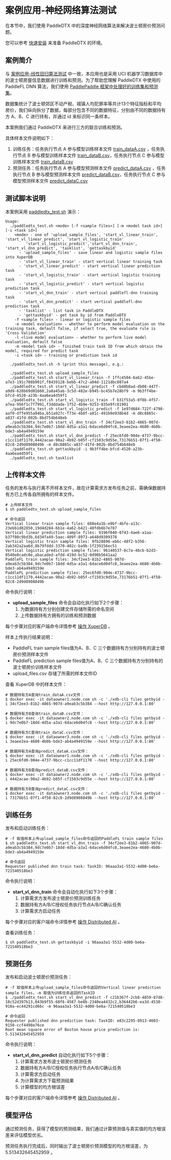 # 案例应用-神经网络算法测试

在本节中，我们使用 PaddleDTX 中的深度神经网络算法来解决波士顿房价预测问题。

您可以参考 [快速安装](../quickstart/quickstart.md) 来准备 PaddleDTX 的环境。

## 案例简介

与 [案例应用-线性回归算法测试](./linear.md) 中一致，本应用也是采用 UCI 机器学习数据库中的波士顿房屋信息数据进行训练和预测。为了帮助您理解 PaddleDTX 中使用的 PaddleFL DNN 算法，我们使用 [PaddlePaddle 框架中处理好的训练集和预测集](https://www.paddlepaddle.org.cn/documentation/docs/zh/1.8/api_cn/data_cn/dataset_cn/uci_housing_cn.html)。

数据集统计了波士顿郊区不动产税、城镇人均犯罪率等共计13个特征指标和平均房价，我们纵向拆分了数据，每部分包含不同的数据特征，分别由不同的数据持有方 A、B、C 进行持有，并通过 id 来标识同一条样本。

本案例我们通过 PaddleDTX 来进行三方的联合训练和预测。

具体样本文件说明如下：

1. 训练任务：任务执行节点 A 参与模型训练样本文件 [train_dataA.csv](https://github.com/PaddlePaddle/PaddleDTX/blob/master/dai/mpc/testdata/vl/dnn_paddlefl/train_dataA.csv) ，任务执行节点 B 参与模型训练样本文件 [train_dataB.csv](https://github.com/PaddlePaddle/PaddleDTX/blob/master/dai/mpc/testdata/vl/dnn_paddlefl/train_dataB.csv)，任务执行节点 C 参与模型训练样本文件 [train_dataB.csv](https://github.com/PaddlePaddle/PaddleDTX/blob/master/dai/mpc/testdata/vl/dnn_paddlefl/train_dataC.csv)
2. 预测任务：任务执行节点 A 参与模型预测样本文件 [predict_dataA.csv](https://github.com/PaddlePaddle/PaddleDTX/blob/master/dai/mpc/testdata/vl/dnn_paddlefl/predict_dataA.csv) ，任务执行节点 B 参与模型预测样本文件 [predict_dataB.csv](https://github.com/PaddlePaddle/PaddleDTX/blob/master/dai/mpc/testdata/vl/dnn_paddlefl/predict_dataB.csv)，任务执行节点 C 参与模型预测样本文件 [predict_dataC.csv](https://github.com/PaddlePaddle/PaddleDTX/blob/master/dai/mpc/testdata/vl/dnn_paddlefl/predict_dataC.csv)

## 测试脚本说明

本案例采用 [paddledtx_test.sh](https://github.com/PaddlePaddle/PaddleDTX/tree/master/scripts) 演示：
``` shell
Usage:
  ./paddledtx_test.sh <mode> [-f <sample files>] [-m <model task id>] [-i <task id>]
    <mode> - one of 'upload_sample_files', 'start_vl_linear_train', 'start_vl_linear_predict', 'start_vl_logistic_train'
         'start_vl_logistic_predict','start_vl_dnn_train', 'start_vl_dnn_predict', 'tasklist', 'gettaskbyid'
      - 'upload_sample_files' - save linear and logistic sample files into XuperDB
      - 'start_vl_linear_train' - start vertical linear training task
      - 'start_vl_linear_predict' - start vertical linear prediction task
      - 'start_vl_logistic_train' - start vertical logistic training task
      - 'start_vl_logistic_predict' - start vertical logistic prediction task
      - 'start_vl_dnn_train' - start vertical paddlefl-dnn training task
      - 'start_vl_dnn_predict' - start vertical paddlefl-dnn prediction task
      - 'tasklist' - list task in PaddleDTX
      - 'gettaskbyid' - get task by id from PaddleDTX
    -f <sample files> - linear or logistic sample files
    -e <model evaluation> - whether to perform model evaluation on the training task, default false, if select true, the evaluate rule is 'Cross Validation'
    -l <live model evaluation> - whether to perform live model evaluation, default false
    -m <model task id> - finished train task ID from which obtain the model, required for predict task
    -i <task id> - training or prediction task id

  ./paddledtx_test.sh -h (print this message), e.g.:

  ./paddledtx_test.sh upload_sample_files
  ./paddledtx_test.sh start_vl_linear_train -f 1ffc4504-6a62-45be-a7e3-191c708b901f,f8439128-bebb-47c2-a04d-1121dbc087a4
  ./paddledtx_test.sh start_vl_linear_predict -f cb40b8ad-db08-447f-a9d9-628b69d01660,2a8a45ab-3c5d-482e-b945-bc45b7e28bf9 -m 9b3ff4be-bfcd-4520-a23b-4aa6ea4d59f1
  ./paddledtx_test.sh start_vl_logistic_train -f b31f53a5-0f8b-4f57-a7ea-956f1c7f7991,f3dddade-1f52-4b9e-9253-835e9fc81901
  ./paddledtx_test.sh start_vl_logistic_predict -f 1e97d684-722f-4798-aaf0-dffe955a94ba,b51a927c-f73e-4b8f-a81c-491b9e938b4d -m d8c8865c-a837-41fd-802b-8bd754b648eb
  ./paddledtx_test.sh start_vl_dnn_train -f 34cf2ee3-81b2-4865-907d-a9eab3c5b384,9dc7e0b7-18dd-4d5a-a3a1-6dace6d04fc8,3eaee2ea-4680-4b0b-bde3-ab4a4949159e
  ./paddledtx_test.sh start_vl_dnn_predict -f 25ec6fd0-904e-4737-9bcc-c1cc11df1170,4442acae-90a2-4b92-b05f-cf1503c9d55e,73176b51-07f1-4f50-82c8-2d9d8908849b -m d8c8865c-a837-41fd-802b-8bd754b648eb
  ./paddledtx_test.sh gettaskbyid -i 9b3ff4be-bfcd-4520-a23b-4aa6ea4d59f1
  ./paddledtx_test.sh tasklist
```

## 上传样本文件

任务的发布与执行离不开样本文件，故在计算需求方发布任务之前，需确保数据持有方已上传各自所拥有的样本文件。

``` shell
# 上传样本文件
$ sh paddledtx_test.sh upload_sample_files

# 命令返回
Vertical linear train sample files: 688e4a1b-e9bf-4bfe-a13c-23ebb1d82850,19d4d284-6b1e-4a62-b421-40fdb6b7e787
Vertical linear prediction sample files: 9196f040-0743-4ae6-a1aa-b37f08c9bd3b,6d34fa49-5aac-409f-8973-a648d9309378
Vertical logistic train sample files: 9fb28896-eb6c-48f2-b356-2ab342a2aa6d,8b79fddd-3370-402c-ba9b-1f239156ec51
Vertical logistic prediction sample files: 96140537-8c7a-46cb-b2d3-0540e8cadc0e,abacaded-afdd-419d-bc52-0d90b5641aa2
PaddleFL train sample files: 34cf2ee3-81b2-4865-907d-a9eab3c5b384,9dc7e0b7-18dd-4d5a-a3a1-6dace6d04fc8,3eaee2ea-4680-4b0b-bde3-ab4a4949159e
PaddleFL prediction sample files: 25ec6fd0-904e-4737-9bcc-c1cc11df1170,4442acae-90a2-4b92-b05f-cf1503c9d55e,73176b51-07f1-4f50-82c8-2d9d8908849b
```

命令执行说明：

* **upload_sample_files** 命令会自动化执行如下2个步骤：
    1. 为数据持有方分别创建文件存储所需的命名空间
    2. 上传数据持有方拥有的训练和预测数据

每个步骤对应的客户端命令详情参考 [操作 XuperDB](../quickstart/client.md) 。

样本上传执行结果说明：

* PaddleFL train sample files值为A、B、C 三个数据持有方分别持有的波士顿房价预测样本文件
* PaddleFL prediction sample files值为A、B、C 三个数据持有方分别持有的波士顿房价训练样本文件
* upload_files.csv 存储了所需的样本文件ID

查看 XuperDB 中的样本文件：

``` shell
# 数据持有方A查询train_dataA.csv文件：
$ docker exec -it dataowner1.node.com sh -c './xdb-cli files getbyid -i 34cf2ee3-81b2-4865-907d-a9eab3c5b384 --host http://127.0.0.1:80'

# 数据持有方B查询train_dataB.csv文件：
$ docker exec -it dataowner2.node.com sh -c './xdb-cli files getbyid -i 9dc7e0b7-18dd-4d5a-a3a1-6dace6d04fc8 --host http://127.0.0.1:80'

# 数据持有方C查询train_dataC.csv文件：
$ docker exec -it dataowner3.node.com sh -c './xdb-cli files getbyid -i 3eaee2ea-4680-4b0b-bde3-ab4a4949159e --host http://127.0.0.1:80'

# 数据持有方A查询predict_dataA.csv文件：
$ docker exec -it dataowner1.node.com sh -c './xdb-cli files getbyid -i 25ec6fd0-904e-4737-9bcc-c1cc11df1170 --host http://127.0.0.1:80'

# 数据持有方B查询predict_dataB.csv文件：
$ docker exec -it dataowner2.node.com sh -c './xdb-cli files getbyid -i 4442acae-90a2-4b92-b05f-cf1503c9d55e --host http://127.0.0.1:80'

# 数据持有方B查询predict_dataC.csv文件：
$ docker exec -it dataowner3.node.com sh -c './xdb-cli files getbyid -i 73176b51-07f1-4f50-82c8-2d9d8908849b --host http://127.0.0.1:80'
```

## 训练任务

发布和启动训练任务：

``` shell
# -f 取值样本上传upload_sample_files命令返回的PaddleFL train sample files
$ sh paddledtx_test.sh start_vl_dnn_train -f 34cf2ee3-81b2-4865-907d-a9eab3c5b384,9dc7e0b7-18dd-4d5a-a3a1-6dace6d04fc8,3eaee2ea-4680-4b0b-bde3-ab4a4949159e

# 命令返回
Requester published dnn train task: TaskID: 96aaa3a1-5532-4d00-be6a-721540518be3
```
命令执行说明：

* **start_vl_dnn_train** 命令会自动化执行如下3个步骤：
    1. 计算需求方发布波士顿房价预测训练任务
    2. 数据持有方A/B/C授权任务执行节点A/B/C确认任务
    3. 计算需求方启动任务

每个步骤对应的客户端命令详情参考 [操作 Distributed AI](../quickstart/client.md) 。

查看训练任务：

```
$ sh paddledtx_test.sh gettaskbyid -i 96aaa3a1-5532-4d00-be6a-721540518be3
```

## 预测任务

发布和启动波士顿房价预测任务：

``` shell
# -f 取值样本上传upload_sample_files命令返回的Vertical linear prediction sample files，-m 取值为训练任务返回的TaskID
$ ./paddledtx_test.sh start_vl_dnn_predict -f c21b367f-2cb8-4859-87d8-18c52d397b13,043b9f55-68f6-4587-be8b-2340ea4432c2,b36442b6-ea3d-4530-910a-ec44291cd66c -m 96aaa3a1-5532-4d00-be6a-721540518be3

# 命令返回
Requester published dnn prediction task: TaskID: e83c2295-8913-4603-9150-ccf4498e76ce
Root mean square error of Boston house price prediction is: 5.513432645452959
```
命令执行说明：

* **start_vl_dnn_predict** 自动化执行如下5个步骤：
    1. 计算需求方发布波士顿房价预测任务
    2. 数据持有方A/B/C授权任务执行节点A/B/C确认任务
    3. 计算需求方启动任务
    4. 为计算需求方下载预测结果
    5. 计算模型的均方根误差

每个步骤对应的客户端命令详情参考 [操作 Distributed AI](../quickstart/client.md) 。

## 模型评估

通过预测任务，获得了模型的预测结果，我们通过计算预测值与真实值的均方根误差来评估模型优劣。

预测任务执行完成后，同时输出了波士顿房价预测模型的均方根误差，为 5.513432645452959 。

